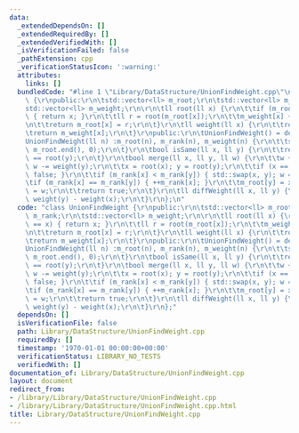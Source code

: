 ```yaml
---
data:
  _extendedDependsOn: []
  _extendedRequiredBy: []
  _extendedVerifiedWith: []
  _isVerificationFailed: false
  _pathExtension: cpp
  _verificationStatusIcon: ':warning:'
  attributes:
    links: []
  bundledCode: "#line 1 \"Library/DataStructure/UnionFindWeight.cpp\"\nclass UnionFindWeight\
    \ {\r\npublic:\r\n\tstd::vector<ll> m_root;\r\n\tstd::vector<ll> m_rank;\r\n\t\
    std::vector<ll> m_weight;\r\n\r\n\tll root(ll x) {\r\n\t\tif (m_root[x] == x)\
    \ { return x; }\r\n\t\tll r = root(m_root[x]);\r\n\t\tm_weight[x] += m_weight[m_root[x]];\r\
    \n\t\treturn m_root[x] = r;\r\n\t}\r\n\tll weight(ll x) {\r\n\t\troot(x);\r\n\t\
    \treturn m_weight[x];\r\n\t}\r\npublic:\r\n\tUnionFindWeight() = delete;\r\n\t\
    UnionFindWeight(ll n) :m_root(n), m_rank(n), m_weight(n) {\r\n\t\tstd::iota(m_root.begin(),\
    \ m_root.end(), 0);\r\n\t}\r\n\tbool isSame(ll x, ll y) {\r\n\t\treturn root(x)\
    \ == root(y);\r\n\t}\r\n\tbool merge(ll x, ll y, ll w) {\r\n\t\tw += weight(x);\
    \ w -= weight(y);\r\n\t\tx = root(x); y = root(y);\r\n\t\tif (x == y) { return\
    \ false; }\r\n\t\tif (m_rank[x] < m_rank[y]) { std::swap(x, y); w = -w; }\r\n\t\
    \tif (m_rank[x] == m_rank[y]) { ++m_rank[x]; }\r\n\t\tm_root[y] = x;\r\n\t\tm_weight[y]\
    \ = w;\r\n\t\treturn true;\r\n\t}\r\n\tll diffWeight(ll x, ll y) {\r\n\t\treturn\
    \ weight(y) - weight(x);\r\n\t}\r\n};\n"
  code: "class UnionFindWeight {\r\npublic:\r\n\tstd::vector<ll> m_root;\r\n\tstd::vector<ll>\
    \ m_rank;\r\n\tstd::vector<ll> m_weight;\r\n\r\n\tll root(ll x) {\r\n\t\tif (m_root[x]\
    \ == x) { return x; }\r\n\t\tll r = root(m_root[x]);\r\n\t\tm_weight[x] += m_weight[m_root[x]];\r\
    \n\t\treturn m_root[x] = r;\r\n\t}\r\n\tll weight(ll x) {\r\n\t\troot(x);\r\n\t\
    \treturn m_weight[x];\r\n\t}\r\npublic:\r\n\tUnionFindWeight() = delete;\r\n\t\
    UnionFindWeight(ll n) :m_root(n), m_rank(n), m_weight(n) {\r\n\t\tstd::iota(m_root.begin(),\
    \ m_root.end(), 0);\r\n\t}\r\n\tbool isSame(ll x, ll y) {\r\n\t\treturn root(x)\
    \ == root(y);\r\n\t}\r\n\tbool merge(ll x, ll y, ll w) {\r\n\t\tw += weight(x);\
    \ w -= weight(y);\r\n\t\tx = root(x); y = root(y);\r\n\t\tif (x == y) { return\
    \ false; }\r\n\t\tif (m_rank[x] < m_rank[y]) { std::swap(x, y); w = -w; }\r\n\t\
    \tif (m_rank[x] == m_rank[y]) { ++m_rank[x]; }\r\n\t\tm_root[y] = x;\r\n\t\tm_weight[y]\
    \ = w;\r\n\t\treturn true;\r\n\t}\r\n\tll diffWeight(ll x, ll y) {\r\n\t\treturn\
    \ weight(y) - weight(x);\r\n\t}\r\n};"
  dependsOn: []
  isVerificationFile: false
  path: Library/DataStructure/UnionFindWeight.cpp
  requiredBy: []
  timestamp: '1970-01-01 00:00:00+00:00'
  verificationStatus: LIBRARY_NO_TESTS
  verifiedWith: []
documentation_of: Library/DataStructure/UnionFindWeight.cpp
layout: document
redirect_from:
- /library/Library/DataStructure/UnionFindWeight.cpp
- /library/Library/DataStructure/UnionFindWeight.cpp.html
title: Library/DataStructure/UnionFindWeight.cpp
---
```

